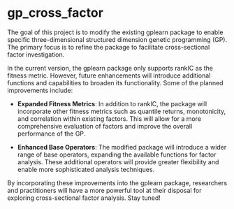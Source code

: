# gp_cross_factor
The goal of this project is to modify the existing gplearn package to enable specific three-dimensional structured dimension genetic programming (GP). The primary focus is to refine the package to facilitate cross-sectional factor investigation.

In the current version, the gplearn package only supports rankIC as the fitness metric. However, future enhancements will introduce additional functions and capabilities to broaden its functionality. Some of the planned improvements include:

* **Expanded Fitness Metrics**: In addition to rankIC, the package will incorporate other fitness metrics such as quantile returns, monotonicity, and correlation within existing factors. This will allow for a more comprehensive evaluation of factors and improve the overall performance of the GP.

* **Enhanced Base Operators**: The modified package will introduce a wider range of base operators, expanding the available functions for factor analysis. These additional operators will provide greater flexibility and enable more sophisticated analysis techniques.

By incorporating these improvements into the gplearn package, researchers and practitioners will have a more powerful tool at their disposal for exploring cross-sectional factor analysis. Stay tuned!
